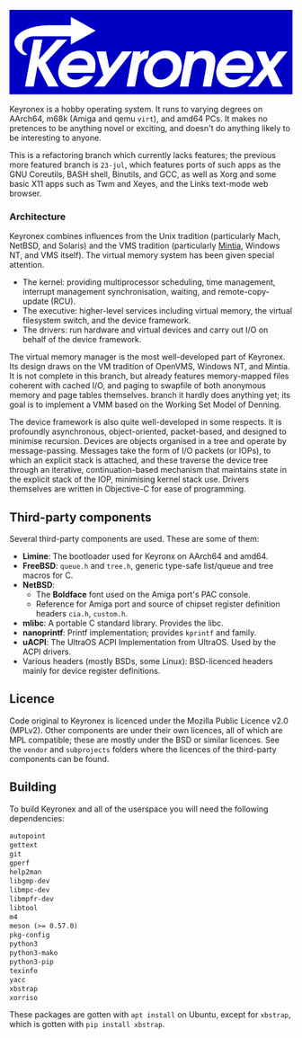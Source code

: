 ![Keyronex Logo](docs/keyronex.svg)

Keyronex is a hobby operating system. It runs to varying degrees on AArch64,
m68k (Amiga and qemu `virt`), and amd64 PCs. It makes no pretences to be
anything novel or exciting, and doesn't do anything likely to be interesting to
anyone.

This is a refactoring branch which currently lacks features; the previous more
featured branch is `23-jul`, which features ports of such apps as the GNU
Coreutils, BASH shell, Binutils, and GCC, as well as Xorg and some basic X11
apps such as Twm and Xeyes, and the Links text-mode web browser.

### Architecture

Keyronex combines influences from the Unix tradition (particularly Mach, NetBSD,
and Solaris) and the VMS tradition (particularly [Mintia], Windows NT, and VMS
itself). The virtual memory system has been given special attention.

[Mintia]: https://github.com/limnarch/mintia

- The kernel: providing multiprocessor scheduling, time management, interrupt
  management synchronisation, waiting, and remote-copy-update (RCU).
- The executive: higher-level services including virtual memory, the virtual
  filesystem switch, and the device framework.
- The drivers: run hardware and virtual devices and carry out I/O on behalf of
  the device framework.

The virtual memory manager is the most well-developed part of Keyronex.
Its design draws on the VM tradition of OpenVMS, Windows NT, and Mintia. It is
not complete in this branch, but already features memory-mapped files coherent
with cached I/O, and paging to swapfile of both anonymous memory and page tables
themselves.
branch it hardly does anything yet; its goal is to implement a VMM based on the
Working Set Model of Denning.

The device framework is also quite well-developed in some respects. It is
profoundly asynchronous, object-oriented, packet-based, and designed to minimise
recursion. Devices are objects organised in a tree and operate by
message-passing. Messages take the form of I/O packets (or IOPs), to which an
explicit stack is attached, and these traverse the device tree through an
iterative, continuation-based mechanism that maintains state in the explicit
stack of the IOP, minimising kernel stack use. Drivers themselves are written in
Objective-C for ease of programming.

Third-party components
----------------------

Several third-party components are used. These are some of them:


 - **Limine**: The bootloader used for Keyronx on AArch64 and amd64.
 - **FreeBSD**: `queue.h` and `tree.h`, generic type-safe list/queue and tree
  macros for C.
 - **NetBSD**:
    - The **Boldface** font used on the Amiga port's PAC console.
    - Reference for Amiga port and source of chipset register definition headers
      `cia.h`, `custom.h`.
 - **mlibc**: A portable C standard library. Provides the libc.
 - **nanoprintf**: Printf implementation; provides `kprintf` and family.
 - **uACPI**: The UltraOS ACPI Implementation from UltraOS. Used by the ACPI
   drivers.
 - Various headers (mostly BSDs, some Linux): BSD-licenced headers mainly for
 device register definitions.

Licence
-------

Code original to Keyronex is licenced under the Mozilla Public Licence v2.0
(MPLv2).
Other components are under their own licences, all of which are MPL compatible;
these are mostly under the BSD or similar licences.
See the `vendor` and `subprojects` folders where the licences of the third-party
components can be found.

Building
--------

To build Keyronex and all of the userspace you will need the following
dependencies:

```
autopoint
gettext
git
gperf
help2man
libgmp-dev
libmpc-dev
libmpfr-dev
libtool
m4
meson (>= 0.57.0)
pkg-config
python3
python3-mako
python3-pip
texinfo
yacc
xbstrap
xorriso
```

These packages are gotten with `apt install` on Ubuntu, except for `xbstrap`,
which is gotten with `pip install xbstrap`.

